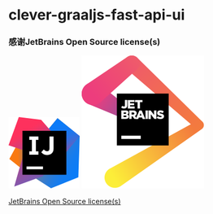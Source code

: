 # clever-graaljs-fast-api-ui

### 感谢JetBrains Open Source license(s)

![intellij-idea](https://raw.githubusercontent.com/Lzw2016/clever-nashorn/master/images/icon-intellij-idea.svg) ![jetbrains](https://raw.githubusercontent.com/Lzw2016/clever-nashorn/master/images/jetbrains.svg)

[JetBrains Open Source license(s)](https://www.jetbrains.com/?from=clever-nashorn)
